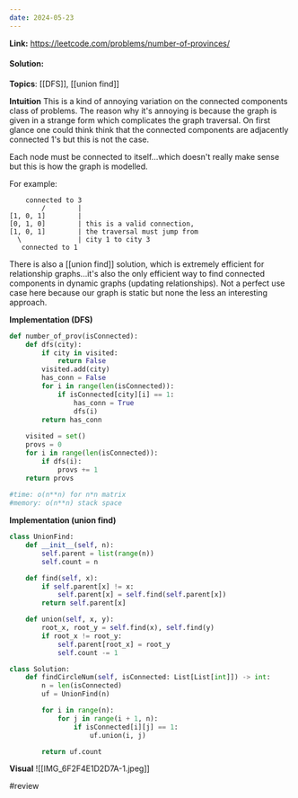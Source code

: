 ```yaml
---
date: 2024-05-23
---
```

**Link:** https://leetcode.com/problems/number-of-provinces/
#### Solution:

**Topics**: [[DFS]], [[union find]]

**Intuition**
This is a kind of annoying variation on the connected components class of problems. The reason why it's annoying is because the graph is given in a strange form which complicates the graph traversal. On first glance one could think think that the connected components are adjacently connected 1's but this is not the case. 

Each node must be connected to itself...which doesn't really make sense but this is how the graph is modelled. 

For example:
```
    connected to 3 
        /        |
[1, 0, 1]        |
[0, 1, 0]        | this is a valid connection,
[1, 0, 1]        | the traversal must jump from 
  \              | city 1 to city 3
   connected to 1
```

There is also a [[union find]] solution, which is extremely efficient for relationship graphs...it's also the only efficient way to find connected components in dynamic graphs (updating relationships). Not a perfect use case here because our graph is static but none the less an interesting approach.

**Implementation (DFS)**
```python
def number_of_prov(isConnected):
	def dfs(city):
		if city in visited:
			return False
		visited.add(city)
		has_conn = False
		for i in range(len(isConnected)):
			if isConnected[city][i] == 1:
				has_conn = True
				dfs(i)
		return has_conn
		
	visited = set()
	provs = 0
	for i in range(len(isConnected)):
		if dfs(i):
			provs += 1
	return provs
		
#time: o(n**n) for n*n matrix
#memory: o(n**n) stack space
```

**Implementation (union find)**
```python
class UnionFind:
    def __init__(self, n):
        self.parent = list(range(n))
        self.count = n

    def find(self, x):
        if self.parent[x] != x:
            self.parent[x] = self.find(self.parent[x])
        return self.parent[x]

    def union(self, x, y):
        root_x, root_y = self.find(x), self.find(y)
        if root_x != root_y:
            self.parent[root_x] = root_y
            self.count -= 1

class Solution:
    def findCircleNum(self, isConnected: List[List[int]]) -> int:
        n = len(isConnected)
        uf = UnionFind(n)

        for i in range(n):
            for j in range(i + 1, n):
                if isConnected[i][j] == 1:
                    uf.union(i, j)

        return uf.count
```

**Visual** 
![[IMG_6F2F4E1D2D7A-1.jpeg]]

#review 

